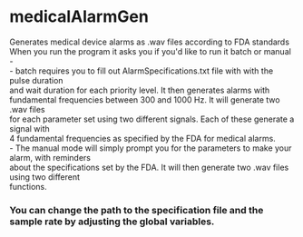 # medicalAlarmGen
Generates medical device alarms as .wav files according to FDA standards </br>
When you run the program it asks you if you'd like to run it batch or manual - </br>
                - batch requires you to fill out AlarmSpecifications.txt file with with the pulse duration </br>
                  and wait duration for each priority level. It then generates alarms with </br>
                  fundamental frequencies between 300 and 1000 Hz. It will generate two .wav files </br>
                  for each parameter set using two different signals. Each of these generate a signal with </br>
                  4 fundamental frequencies as specified by the FDA for medical alarms.</br>
                - The manual mode will simply prompt you for the parameters to make your alarm, with reminders</br>
                  about the specifications set by the FDA. It will then generate two .wav files using two different</br>
                  functions.</br>
### You can change the path to the specification file and the sample rate by adjusting the global variables.
      
